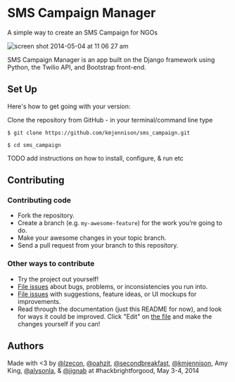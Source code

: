 # SMS Campaign Manager

A simple way to create an SMS Campaign for NGOs

![screen shot 2014-05-04 at 11 06 27 am](https://cloud.githubusercontent.com/assets/5600355/2873673/ea382c46-d3b6-11e3-93ce-9e3abe3643ea.png)

SMS Campaign Manager is an app built on the Django framework using Python, the Twilio API, and Bootstrap front-end.

## Set Up

Here's how to get going with your version:

Clone the repository from GitHub - in your terminal/command line type

`$ git clone https://github.com/kmjennison/sms_campaign.git`

`$ cd sms_campaign`

TODO add instructions on how to install, configure, & run etc

## Contributing

### Contributing code

- Fork the repository.
- Create a branch (e.g. `my-awesome-feature`) for the work you’re going to do.
- Make your awesome changes in your topic branch.
- Send a pull request from your branch to this repository.

### Other ways to contribute

- Try the project out yourself!
- [File issues](https://github.com/kmjennison/sms_campaign/issues/new) about bugs,
  problems, or inconsistencies you run into.
- [File issues](https://github.com/kmjennison/sms_campaign/issues/new) with suggestions,
  feature ideas, or UI mockups for improvements.
- Read through the documentation (just this README for now), and look for ways
  it could be improved. Click "Edit" on [the file](https://github.com/kmjennison/sms_campaign/blob/master/README.md)
  and make the changes yourself if you can!


## Authors

Made with <3 by [@lzecon](https://github.com/lzecon), [@oahzit](https://github.com/oahzit), [@secondbreakfast](https://github.com/secondbreakfast), [@kmjennison](https://github.com/kmjennison), Amy King, [@alysonla](https://github.com/alysonla), & [@jignab](https://github.com/jignab) at #hackbrightforgood, May 3-4, 2014
